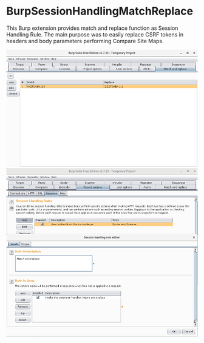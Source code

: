 # BurpSessionHandlingMatchReplace
This Burp extension provides match and replace function as Session Handling Rule. The main purpose was to easily replace CSRF tokens in headers and body parameters performing Compare Site Maps.

![configuration screen](https://raw.githubusercontent.com/LogicalTrust/materials/master/burp-matchreplace/2.png)
![configuration screen](https://raw.githubusercontent.com/LogicalTrust/materials/master/burp-matchreplace/1.png)
